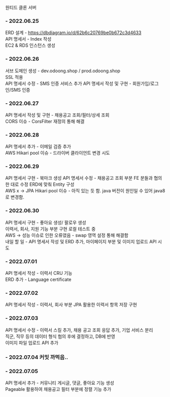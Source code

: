 원티드 클론 서버

### - 2022.06.25  
ERD 설계 - https://dbdiagram.io/d/62b6c20769be0b672c3d4633  
API 명세서 - Index 작성  
EC2 & RDS 인스턴스 생성  

### - 2022.06.26 
서브 도메인 생성 - dev.odoong.shop / prod.odoong.shop  
SSL 적용  
API 명세서 수정 - SMS 인증 서비스 추가 
API 명세서 작성 및 구현 - 회원가입/로그인/SMS 인증  

### - 2022.06.27
API 명세서 작성 및 구현 - 채용공고 조회/필터/상세 조회  
CORS 이슈 - CorsFilter 재정의 통해 해결  

### - 2022.06.28
API 명세서 추가 - 이메일 검증 추가  
AWS Hikari pool 이슈 - 드라이버 클라이언트 변경 시도  

### - 2022.06.29
API 명세서 구현 - 북마크 생성
API 명세서 수정 - 채용공고 조회 부분 FE 분들과 협의한 대로 수정
ERD에 맞춰 Entity 구성  
AWS x -> JPA Hikari pool 이슈 - 아직 있는 듯 함. java 버전이 원인일 수 있어 java8로 변경함.

### - 2022.06.30
API 명세서 구현 - 좋아요 생성/ 팔로우 생성  
이력서, 회사, 지원 기능 부분 구현 로컬 테스트 중  
AWS -> 성능 이슈로 인한 오류였음 - swap 영역 설정 통해 해결함  
내일 할 일 - API 명세서 작성 및 ERD 추가, 마이페이지 부분 및 이미지 업로드 API 시도

### - 2022.07.01
API 명세서 작성 - 이력서 CRU 기능  
ERD 추가 - Language certificate

### - 2022.07.02
API 명세서 작성 - 이력서, 회사 부분
JPA 활용한 이력서 항목 저장 구현

### - 2022.07.03
API 명세서 수정 - 이력서 스킬 추가, 채용 공고 조회 응답 추가, 기업 서비스 분리  
직군, 직무 등의 데이터 형식 협의 후에 결정하고, DB에 반영  
이미지 파일 업로드 API 추가

### - 2022.07.04 커밋 까먹음..

### - 2022.07.05
API 명세서 추가 - 커뮤니티 게시글, 댓글, 좋아요 기능 생성  
Pageable 활용하여 채용공고 필터 부분에 정렬 기능 추가
